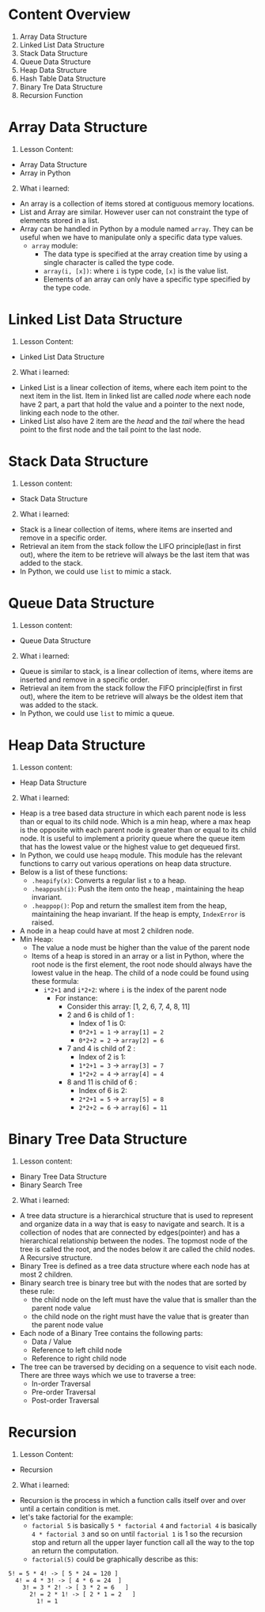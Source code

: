 # Content Overview
1. Array Data Structure
2. Linked List Data Structure
3. Stack Data Structure
4. Queue Data Structure
5. Heap Data Structure
6. Hash Table Data Structure
7. Binary Tre Data Structure
8. Recursion Function
# Array Data Structure
1. Lesson Content:
  - Array Data Structure
  - Array in Python
2. What i learned:
- An array is a collection of items stored at contiguous memory locations.
- List and Array are similar. However user can not constraint the type of elements stored in a list.
- Array can be handled in Python by a module named `array`. They can be useful when we have to manipulate only a specific data type values.
  - `array` module:
    - The data type is specified at the array creation time by using a single character is called the type code.
    - `array(i, [x])`: where `i` is type code, `[x]` is the value list.
    - Elements of an array can only have a specific type specified by the type code.
# Linked List Data Structure
1. Lesson Content:
  - Linked List Data Structure
2. What i learned:
  - Linked List is a linear collection of items, where each item point to the next item in the list. Item in linked list are called *node* where each node have 2 part, a part that hold the value and a pointer to the next node, linking each node to the other.
  - Linked List also have 2 item are the *head* and the *tail* where the head point to the first node and the tail point to the last node.
# Stack Data Structure
1. Lesson content:
  - Stack Data Structure
2. What i learned:
  - Stack is a linear collection of items, where items are inserted and remove in a specific order.
  - Retrieval an item from the stack follow the LIFO principle(last in first out), where the item to be retrieve will always be the last item that was added to the stack.
  - In Python, we could use `list` to mimic a stack.
# Queue Data Structure
1. Lesson content:
  - Queue Data Structure
2. What i learned:
  - Queue is similar to stack, is a linear collection of items, where items are inserted and remove in a specific order.
  - Retrieval an item from the stack follow the FIFO principle(first in first out), where the item to be retrieve will always be the oldest item that was added to the stack.
  - In Python, we could use `list` to mimic a queue.
# Heap Data Structure
1. Lesson content:
  - Heap Data Structure
2. What i learned:
  - Heap is a tree based data structure in which each parent node is less than or equal to its child node. Which is a min heap, where a max heap is the opposite with each parent node is greater than or equal to its child node. It is useful to implement a priority queue where the queue item that has the lowest value or the highest value to get dequeued first.
  - In Python, we could use `heapq` module. This module has the relevant functions to carry out various operations on heap data structure.
  - Below is a list of these functions:
    - `.heapify(x)`: Converts a regular list `x` to a heap.
    - `.heappush(i)`: Push the item onto the heap , maintaining the heap invariant.
    - `.heappop()`: Pop and return the smallest item from the heap, maintaining the heap invariant. If the heap is empty, `IndexError` is raised.
  - A node in a heap could have at most 2 children node.
  - Min Heap:
    - The value a node must be higher than the value of the parent node
    - Items of a heap is stored in an array or a list in Python, where the root node is the first element, the root node should always have the lowest value in the heap. The child of a node could be found using these formula:
      - `i*2+1` and `i*2+2`: where `i` is the index of the parent node
        - For instance:
          - Consider this array: [1, 2, 6, 7, 4, 8, 11]
          - 2 and 6 is child of 1 :
            - Index of 1 is 0:
            - `0*2+1 = 1` -> `array[1] = 2`
            - `0*2+2 = 2` -> `array[2] = 6`
          - 7 and 4 is child of 2 :
            - Index of 2 is 1:
            - `1*2+1 = 3` -> `array[3] = 7`
            - `1*2+2 = 4` -> `array[4] = 4`
          - 8 and 11 is child of 6 :
            - Index of 6 is 2:
            - `2*2+1 = 5` -> `array[5] = 8`
            - `2*2+2 = 6` -> `array[6] = 11`
# Binary Tree Data Structure
1. Lesson content:
  - Binary Tree Data Structure
  - Binary Search Tree
2. What i learned:
  - A tree data structure is a hierarchical structure that is used to represent and organize data in a way that is easy to navigate and search. It is a collection of nodes that are connected by edges(pointer) and has a hierarchical relationship between the nodes. The topmost node of the tree is called the root, and the nodes below it are called the child nodes. A Recursive structure.
  - Binary Tree is defined as a tree data structure where each node has at most 2 children.
  - Binary search tree is binary tree but with the nodes that are sorted by these rule:
    - the child node on the left must have the value that is smaller than the parent node value
    - the child node on the right must have the value that is greater than the parent node value
  - Each node of a Binary Tree contains the following parts:
    - Data / Value
    - Reference to left child node
    - Reference to right child node
  - The tree can be traversed by deciding on a sequence to visit each node. There are three ways which we use to traverse a tree:
    - In-order Traversal
    - Pre-order Traversal
    - Post-order Traversal
# Recursion
1. Lesson Content:
  - Recursion
2. What i learned:
  - Recursion is the process in which a function calls itself over and over until a certain condition is met.
  - let's take factorial for the example:
    - `factorial 5` is basically `5 * factorial 4` and `factorial 4` is basically `4 * factorial 3` and so on until `factorial 1` is 1 so the recursion stop and return all the upper layer function call all the way to the top an return the computation.
    - `factorial(5)` could be graphically describe as this:
```mermaid
5! = 5 * 4! -> [ 5 * 24 = 120 ]
  4! = 4 * 3! -> [ 4 * 6 = 24  ]
    3! = 3 * 2! -> [ 3 * 2 = 6   ]
      2! = 2 * 1! -> [ 2 * 1 = 2   ]
        1! = 1
```